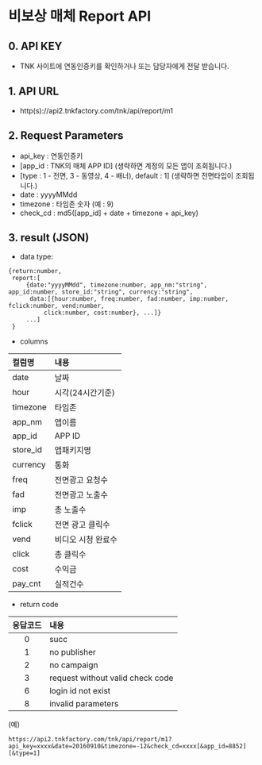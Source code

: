 # 비보상 매체 Report API
## 0. API KEY
   -  TNK 사이트에 연동인증키를 확인하거나 또는  담당자에게 전달 받습니다.

## 1. API URL
  - http(s)://api2.tnkfactory.com/tnk/api/report/m1

## 2. Request Parameters
   - api_key : 연동인증키
   - [app_id : TNK의 매체 APP ID] (생략하면 계정의 모든 앱이 조회됩니다.)
   - [type : 1 - 전면, 3 - 동영상, 4 - 배너), default : 1] (생략하면 전면타입이 조회됩니다.)
   - date : yyyyMMdd
   - timezone : 타임존 숫자 (예 : 9)
  - check_cd : md5([app_id] + date + timezone + api_key)

## 3. result (JSON)
  - data type:
```
{return:number,  
 report:[
     {date:"yyyyMMdd", timezone:number, app_nm:"string", app_id:number, store_id:"string", currency:"string", 
      data:[{hour:number, freq:number, fad:number, imp:number, fclick:number, vend:number,
          click:number, cost:number}, ...]}
     ...]
 }
```

  - columns

|컬럼명|내용|
|:--|:--|
  | date | 날짜 |
  | hour | 시각(24시간기준) |
  | timezone | 타임존 |
  | app_nm | 앱이름 |
  | app_id | APP ID |
  | store_id | 앱패키지명 |
  | currency | 통화 |
  | freq | 전면광고 요청수 |
  | fad | 전면광고 노출수 |
  | imp | 총 노출수 |
  | fclick | 전면 광고 클릭수 |
  | vend | 비디오 시청 완료수 |
  | click | 총 클릭수 |
  | cost | 수익금 |
  | pay_cnt | 실적건수 |
   
  - return code

|응답코드| 내용|
|:--:|:--|
|  0 | succ |
|  1 | no publisher |
|  2 | no campaign |
|  3 | request without valid check code |
|  6 | login id not exist |
|  8 | invalid parameters |

(예)
```
https://api2.tnkfactory.com/tnk/api/report/m1?api_key=xxxx&date=20160910&timezone=-12&check_cd=xxxx[&app_id=8852][&type=1]
```
